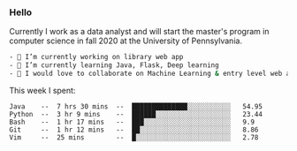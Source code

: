 ### Hello

Currently I work as a data analyst and will start the master's program in computer science in fall 2020 at the University of Pennsylvania.

```bash
- 🔭 I’m currently working on library web app
- 🌱 I’m currently learning Java, Flask, Deep learning
- 👯 I would love to collaborate on Machine Learning & entry level web app projects
```

This week I spent:
```
Java    --  7 hrs 30 mins  --  ██████████████░░░░░░░░░░░   54.95 
Python  --  3 hr 9 mins    --  ██████░░░░░░░░░░░░░░░░░░░   23.44 
Bash    --  1 hr 17 mins   --  ███░░░░░░░░░░░░░░░░░░░░░░   9.9 
Git     --  1 hr 12 mins   --  ██░░░░░░░░░░░░░░░░░░░░░░░   8.86
Vim     --  25 mins        --  █░░░░░░░░░░░░░░░░░░░░░░░░   2.78
```
